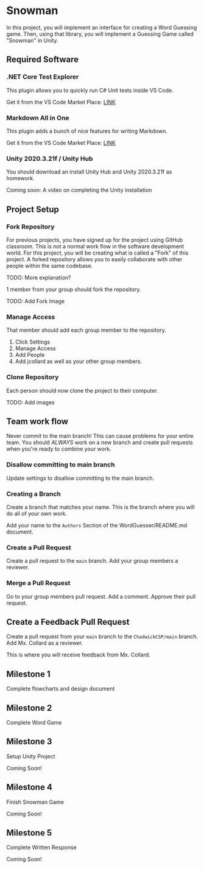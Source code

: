 # Snowman

In this project, you will implement an interface for creating a Word Guessing
game. Then, using that library, you will implement a Guessing Game called
"Snowman" in Unity.

## Required Software

### .NET Core Test Explorer

This plugin allows you to quickly run C# Unit tests inside VS Code.

Get it from the VS Code Market Place: [LINK](https://marketplace.visualstudio.com/items?itemName=formulahendry.dotnet-test-explorer)

### Markdown All in One

This plugin adds a bunch of nice features for writing Markdown.

Get it from the VS Code Market Place: [LINK](https://marketplace.visualstudio.com/items?itemName=yzhang.markdown-all-in-one)

### Unity 2020.3.21f / Unity Hub

You should download an install Unity Hub and Unity 2020.3.21f as homework.

Coming soon: A video on completing the Unity installation

## Project Setup

### Fork Repository

For previous projects, you have signed up for the project using GitHub classroom. This is not a normal work flow in the software development world.
For this project, you will be creating what is called a "Fork" of this project. A forked repository allows you to easily collaborate with other people
within the same codebase.

TODO: More explanation?

1 member from your group should fork the repository.

TODO: Add Fork Image

### Manage Access

That member should add each group member to the repository.

1. Click Settings
2. Manage Access
3. Add People
4. Add jcollard as well as your other group members.

### Clone Repository

Each person should now clone the project to their computer.

TODO: Add images

## Team work flow

Never commit to the main branch! This can cause problems for your entire team. You should *ALWAYS* work on a new branch and create pull requests when you're ready to combine your work.

### Disallow committing to main branch

Update settings to disallow committing to the main branch.

### Creating a Branch

Create a branch that matches your name. This is the branch where you will do all of your own work.

Add your name to the `Authors` Section of the WordGuesser/README.md document.

### Create a Pull Request

Create a pull request to the `main` branch.
Add your group members a reviewer.

### Merge a Pull Request

Go to your group members pull request. 
Add a comment.
Approve their pull request.

## Create a Feedback Pull Request

Create a pull request from your `main` branch to the `ChadwickCSP/main` branch.
Add Mx. Collard as a reviewer.

This is where you will receive feedback from Mx. Collard.

## Milestone 1

Complete flowcharts and design document

## Milestone 2

Complete Word Game

## Milestone 3
 
Setup Unity Project 

Coming Soon!

## Milestone 4

Finish Snowman Game

Coming Soon!

## Milestone 5

Complete Written Response

Coming Soon!